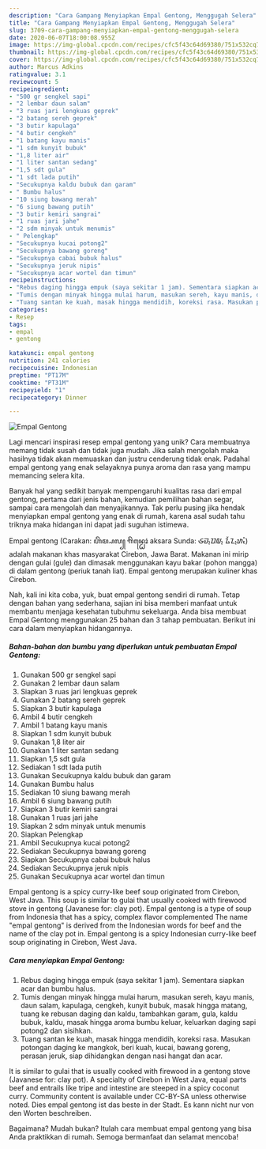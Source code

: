 ```yaml
---
description: "Cara Gampang Menyiapkan Empal Gentong, Menggugah Selera"
title: "Cara Gampang Menyiapkan Empal Gentong, Menggugah Selera"
slug: 3709-cara-gampang-menyiapkan-empal-gentong-menggugah-selera
date: 2020-06-07T18:00:08.955Z
image: https://img-global.cpcdn.com/recipes/cfc5f43c64d69380/751x532cq70/empal-gentong-foto-resep-utama.jpg
thumbnail: https://img-global.cpcdn.com/recipes/cfc5f43c64d69380/751x532cq70/empal-gentong-foto-resep-utama.jpg
cover: https://img-global.cpcdn.com/recipes/cfc5f43c64d69380/751x532cq70/empal-gentong-foto-resep-utama.jpg
author: Marcus Adkins
ratingvalue: 3.1
reviewcount: 5
recipeingredient:
- "500 gr sengkel sapi"
- "2 lembar daun salam"
- "3 ruas jari lengkuas geprek"
- "2 batang sereh geprek"
- "3 butir kapulaga"
- "4 butir cengkeh"
- "1 batang kayu manis"
- "1 sdm kunyit bubuk"
- "1,8 liter air"
- "1 liter santan sedang"
- "1,5 sdt gula"
- "1 sdt lada putih"
- "Secukupnya kaldu bubuk dan garam"
- " Bumbu halus"
- "10 siung bawang merah"
- "6 siung bawang putih"
- "3 butir kemiri sangrai"
- "1 ruas jari jahe"
- "2 sdm minyak untuk menumis"
- " Pelengkap"
- "Secukupnya kucai potong2"
- "Secukupnya bawang goreng"
- "Secukupnya cabai bubuk halus"
- "Secukupnya jeruk nipis"
- "Secukupnya acar wortel dan timun"
recipeinstructions:
- "Rebus daging hingga empuk (saya sekitar 1 jam). Sementara siapkan acar dan bumbu halus."
- "Tumis dengan minyak hingga mulai harum, masukan sereh, kayu manis, daun salam, kapulaga, cengkeh, kunyit bubuk, masak hingga matang, tuang ke rebusan daging dan kaldu, tambahkan garam, gula, kaldu bubuk, kaldu, masak hingga aroma bumbu keluar, keluarkan daging sapi potong2 dan sisihkan."
- "Tuang santan ke kuah, masak hingga mendidih, koreksi rasa. Masukan potongan daging ke mangkok, beri kuah, kucai, bawang goreng, perasan jeruk, siap dihidangkan dengan nasi hangat dan acar."
categories:
- Resep
tags:
- empal
- gentong

katakunci: empal gentong 
nutrition: 241 calories
recipecuisine: Indonesian
preptime: "PT17M"
cooktime: "PT31M"
recipeyield: "1"
recipecategory: Dinner

---
```



![Empal Gentong](https://img-global.cpcdn.com/recipes/cfc5f43c64d69380/751x532cq70/empal-gentong-foto-resep-utama.jpg)

Lagi mencari inspirasi resep empal gentong yang unik? Cara membuatnya memang tidak susah dan tidak juga mudah. Jika salah mengolah maka hasilnya tidak akan memuaskan dan justru cenderung tidak enak. Padahal empal gentong yang enak selayaknya punya aroma dan rasa yang mampu memancing selera kita.

Banyak hal yang sedikit banyak mempengaruhi kualitas rasa dari empal gentong, pertama dari jenis bahan, kemudian pemilihan bahan segar, sampai cara mengolah dan menyajikannya. Tak perlu pusing jika hendak menyiapkan empal gentong yang enak di rumah, karena asal sudah tahu triknya maka hidangan ini dapat jadi suguhan istimewa.

Empal gentong (Carakan: ꦲꦼꦩ꧀ꦥꦭ꧀ ꦒꦼꦤ꧀ꦛꦺꦴꦁ aksara Sunda: ᮈᮙ᮪ᮕᮜ᮪ ᮍᮨᮔ᮪ᮒᮧᮀ) adalah makanan khas masyarakat Cirebon, Jawa Barat. Makanan ini mirip dengan gulai (gule) dan dimasak menggunakan kayu bakar (pohon mangga) di dalam gentong (periuk tanah liat). Empal gentong merupakan kuliner khas Cirebon.


Nah, kali ini kita coba, yuk, buat empal gentong sendiri di rumah. Tetap dengan bahan yang sederhana, sajian ini bisa memberi manfaat untuk membantu menjaga kesehatan tubuhmu sekeluarga. Anda bisa membuat Empal Gentong menggunakan 25 bahan dan 3 tahap pembuatan. Berikut ini cara dalam menyiapkan hidangannya.

<!--inarticleads1-->

##### Bahan-bahan dan bumbu yang diperlukan untuk pembuatan Empal Gentong:

1. Gunakan 500 gr sengkel sapi
1. Gunakan 2 lembar daun salam
1. Siapkan 3 ruas jari lengkuas geprek
1. Gunakan 2 batang sereh geprek
1. Siapkan 3 butir kapulaga
1. Ambil 4 butir cengkeh
1. Ambil 1 batang kayu manis
1. Siapkan 1 sdm kunyit bubuk
1. Gunakan 1,8 liter air
1. Gunakan 1 liter santan sedang
1. Siapkan 1,5 sdt gula
1. Sediakan 1 sdt lada putih
1. Gunakan Secukupnya kaldu bubuk dan garam
1. Gunakan  Bumbu halus
1. Sediakan 10 siung bawang merah
1. Ambil 6 siung bawang putih
1. Siapkan 3 butir kemiri sangrai
1. Gunakan 1 ruas jari jahe
1. Siapkan 2 sdm minyak untuk menumis
1. Siapkan  Pelengkap
1. Ambil Secukupnya kucai potong2
1. Sediakan Secukupnya bawang goreng
1. Siapkan Secukupnya cabai bubuk halus
1. Sediakan Secukupnya jeruk nipis
1. Gunakan Secukupnya acar wortel dan timun


Empal gentong is a spicy curry-like beef soup originated from Cirebon, West Java. This soup is similar to gulai that usually cooked with firewood stove in gentong (Javanese for: clay pot). Empal gentong is a type of soup from Indonesia that has a spicy, complex flavor complemented The name &#34;empal gentong&#34; is derived from the Indonesian words for beef and the name of the clay pot in. Empal gentong is a spicy Indonesian curry-like beef soup originating in Cirebon, West Java. 

<!--inarticleads2-->

##### Cara menyiapkan Empal Gentong:

1. Rebus daging hingga empuk (saya sekitar 1 jam). Sementara siapkan acar dan bumbu halus.
1. Tumis dengan minyak hingga mulai harum, masukan sereh, kayu manis, daun salam, kapulaga, cengkeh, kunyit bubuk, masak hingga matang, tuang ke rebusan daging dan kaldu, tambahkan garam, gula, kaldu bubuk, kaldu, masak hingga aroma bumbu keluar, keluarkan daging sapi potong2 dan sisihkan.
1. Tuang santan ke kuah, masak hingga mendidih, koreksi rasa. Masukan potongan daging ke mangkok, beri kuah, kucai, bawang goreng, perasan jeruk, siap dihidangkan dengan nasi hangat dan acar.


It is similar to gulai that is usually cooked with firewood in a gentong stove (Javanese for: clay pot). A specialty of Cirebon in West Java, equal parts beef and entrails like tripe and intestine are steeped in a spicy coconut curry. Community content is available under CC-BY-SA unless otherwise noted. Dies empal gentong ist das beste in der Stadt. Es kann nicht nur von den Worten beschreiben. 

Bagaimana? Mudah bukan? Itulah cara membuat empal gentong yang bisa Anda praktikkan di rumah. Semoga bermanfaat dan selamat mencoba!
